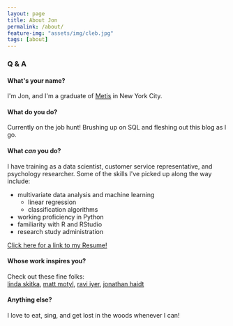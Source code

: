 ```yaml
---
layout: page
title: About Jon
permalink: /about/
feature-img: "assets/img/cleb.jpg"
tags: [about]
---
```

### Q & A
#### What's your name?
I'm Jon, and I'm a graduate of [Metis](https://www.thisismetis.com)
in New York City.

#### What do you do?
Currently on the job hunt! Brushing up on SQL and fleshing out this blog as I go.

#### What _can_ you do?
I have training as a data scientist, customer service representative, and psychology
researcher. Some of the skills I've picked up along the way include:

- multivariate data analysis and machine learning
  - linear regression
  - classification algorithms
- working proficiency in Python
- familiarity with R and RStudio
- research study administration

[Click here for a link to my Resume!](/assets/resume.pdf)

#### Whose work inspires you?
Check out these fine folks:  
[linda skitka](http://lskitka.people.uic.edu/index.html), [matt motyl](http://motyl.people.uic.edu), [ravi iyer](http://www.polipsych.com/about/),
[jonathan haidt](http://people.stern.nyu.edu/jhaidt/)   

#### Anything else?
I love to eat, sing, and get lost in the woods whenever I can!
